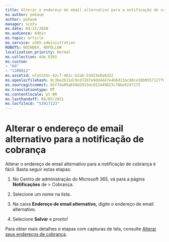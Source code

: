 ```yaml
---
title: Alterar o endereço de email alternativo para a notificação de cobrança
ms.author: pebaum
author: pebaum
manager: scotv
ms.date: 04/21/2020
ms.audience: Admin
ms.topic: article
ms.service: o365-administration
ROBOTS: NOINDEX, NOFOLLOW
localization_priority: Normal
ms.collection: Adm_O365
ms.custom:
- "64"
- "1200012"
ms.assetid: efa5316c-42c7-461c-b2ab-53d23e0a6d22
ms.openlocfilehash: 0c3be2b31dc9cd726fe9dd4447e4b6d13ac88ce16b0557127f804a86fee3fb10
ms.sourcegitcommit: b5f7da89a650d2915dc652449623c78be6247175
ms.translationtype: MT
ms.contentlocale: pt-BR
ms.lasthandoff: 08/05/2021
ms.locfileid: "53917123"
---
```

# <a name="change-the-alternate-email-address-for-billing-notification"></a>Alterar o endereço de email alternativo para a notificação de cobrança

Alterar o endereço de email alternativo para a notificação de cobrança é fácil. Basta seguir estas etapas:
  
1. No Centro de administração do Microsoft 365, vá para a página **Notificações** de \> [](https://go.microsoft.com/fwlink/p/?linkid=853212) Cobrança.  

2. Selecione um nome na lista.

3. Na caixa **Endereço de email alternativo,** digite o endereço de email alternativo.

4. Selecione **Salvar** e pronto!

Para obter mais detalhes e etapas com capturas de tela, consulte [Alterar seus endereços de cobrança](https://docs.microsoft.com/microsoft-365/commerce/billing-and-payments/change-your-billing-addresses).
  